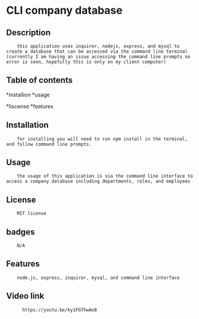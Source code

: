 
# CLI company database
## Description
        this application uses inquirer, nodejs, express, and mysql to create a database that can be accessed via the command line terminal (currently I am having an issue accessing the command line prompts no error is seen, hopefully this is only on my client computer) 
        
## Table of contents
 *installion
 *usage

 *liscense
 *features        
        
## Installation
        for installing you will need to run npm install in the terminal, and follow command line prompts.
        
## Usage
        the usage of this application is via the command line interface to access a company database including departments, roles, and employees
        
        
## License
        MIT license
        
## badges
        N/A
        
## Features
        node.js, express, inquirer, mysql, and command line interface

## Video link
          https://youtu.be/ky1FGThwAo8
       
